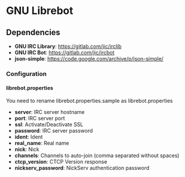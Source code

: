# GNU Librebot

## Dependencies
* **GNU IRC Library**: https://gitlab.com/jic/irclib
* **GNU IRC Bot**: https://gitlab.com/jic/ircbot
* **json-simple**: https://code.google.com/archive/p/json-simple/

### Configuration
#### librebot.properties
You need to rename librebot.properties.sample as librebot.properties

* **server**: IRC server hostname
* **port**: IRC server port
* **ssl**: Activate/Deactivate SSL
* **password**: IRC server password
* **ident**: Ident
* **real_name**: Real name
* **nick**: Nick
* **channels**: Channels to auto-join (comma separated without spaces)
* **ctcp_version**: CTCP Version response
* **nickserv_password**: NickServ authentication password

